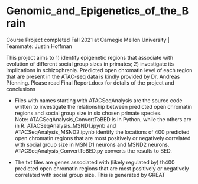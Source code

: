 
# Genomic_and_Epigenetics_of_the_Brain

Course Project completed Fall 2021 at Carnegie Mellon University \| Teammate: Justin Hoffman

This project aims to 1) identify epigenetic regions that associate with evolution of different social group sizes in primates; 2) investigate its implications in schizophrenia. Predicted open chromatin level of each region that are present in the ATAC-seq data is kindly provided by Dr. Andreas Pfenning. Please read Final Report.docx for details of the project and conclusions 

- Files with names starting with ATACSeqAnalysis are the source code written to investigate the relationship between predicted open chromatin regions and social group size in six chosen primate species.   
Note: ATACSeqAnalysis_ConvertToBED is in Python, while the others are in R. 
ATACSeqAnalysis_MSND1.ipynb and ATACSeqAnalysis_MSND2.ipynb identify the locations of 400 predicted open chromatin regions that are most positively or negatively correlated with social group size in MSN D1 neurons and MSND2 neurons. ATACSeqAnalysis_ConvertToBED.py converts the results to BED.

- The txt files are genes associated with (likely regulated by) th400 predicted open chromatin regions that are most positively or negatively correlated with social group size. This is generated by GREAT
